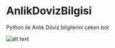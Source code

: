 # AnlikDovizBilgisi
 Python ile Anlık Döviz bilgilerini çeken bot

![alt text]("https://raw.githubusercontent.com/ledmago/AnlikDovizBilgisi/master/resim.png")

